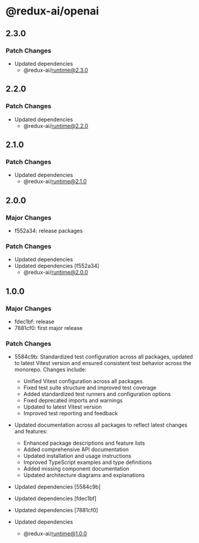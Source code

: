 # @redux-ai/openai

## 2.3.0

### Patch Changes

- Updated dependencies
  - @redux-ai/runtime@2.3.0

## 2.2.0

### Patch Changes

- Updated dependencies
  - @redux-ai/runtime@2.2.0

## 2.1.0

### Patch Changes

- Updated dependencies
  - @redux-ai/runtime@2.1.0

## 2.0.0

### Major Changes

- f552a34: release packages

### Patch Changes

- Updated dependencies
- Updated dependencies [f552a34]
  - @redux-ai/runtime@2.0.0

## 1.0.0

### Major Changes

- fdec1bf: release
- 7881cf0: first major release

### Patch Changes

- 5584c9b: Standardized test configuration across all packages, updated to latest Vitest version and ensured consistent test behavior across the monorepo. Changes include:

  - Unified Vitest configuration across all packages
  - Fixed test suite structure and improved test coverage
  - Added standardized test runners and configuration options
  - Fixed deprecated imports and warnings
  - Updated to latest Vitest version
  - Improved test reporting and feedback

- Updated documentation across all packages to reflect latest changes and features:
  - Enhanced package descriptions and feature lists
  - Added comprehensive API documentation
  - Updated installation and usage instructions
  - Improved TypeScript examples and type definitions
  - Added missing component documentation
  - Updated architecture diagrams and explanations
- Updated dependencies [5584c9b]
- Updated dependencies [fdec1bf]
- Updated dependencies [7881cf0]
- Updated dependencies
  - @redux-ai/runtime@1.0.0
